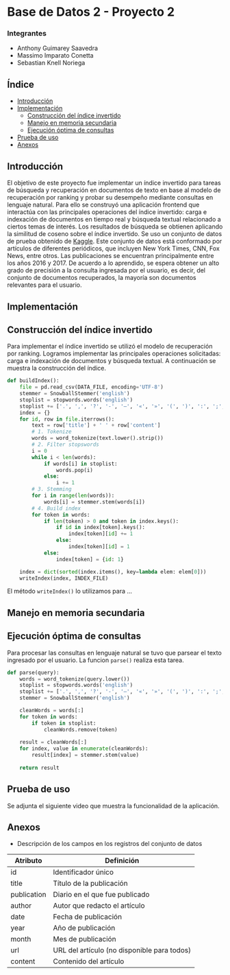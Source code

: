 # Base de Datos 2 - Proyecto 2
### Integrantes
- Anthony Guimarey Saavedra
- Massimo Imparato Conetta
- Sebastian Knell Noriega

## Índice
  - [Introducción](#introducción)
  - [Implementación](#implementación)
    - [Construcción del índice invertido](#construcción-del-índice-invertido)
    - [Manejo en memoria secundaria](#manejo-en-memoria-secundaria)
    - [Ejecución óptima de consultas](#ejecución-óptima-de-consultas)
  - [Prueba de uso](#prueba-de-uso)
  - [Anexos](#anexos)

## Introducción
El objetivo de este proyecto fue implementar un índice invertido para tareas de búsqueda y recuperación en documentos de texto en base al modelo de recuperación por ranking y probar su desempeño mediante consultas en lenguaje natural. Para ello se construyó una aplicación frontend que interactúa con las principales operaciones del índice invertido: carga e indexación de documentos en tiempo real y búsqueda textual relacionado a ciertos temas de interés. Los resultados de búsqueda se obtienen aplicando la similitud de coseno sobre el índice invertido. Se uso un conjunto de datos de prueba obtenido de [Kaggle](https://www.kaggle.com/datasets). Este conjunto de datos está conformado por artículos de diferentes periódicos, que incluyen New York Times, CNN, Fox News, entre otros. Las publicaciones se encuentran principalmente entre los años 2016 y 2017. De acuerdo a lo aprendido, se espera obtener un alto grado de precisión a la consulta ingresada por el usuario, es decir, del conjunto de documentos recuperados, la mayoría son documentos relevantes para el usuario.

## Implementación
## Construcción del índice invertido
Para implementar el índice invertido se utilizó el modelo de recuperación por ranking. Logramos implementar las principales operaciones solicitadas: carga e indexación de documentos y búsqueda textual. A continuación se muestra la construcción del índice.
```python
def buildIndex():
    file = pd.read_csv(DATA_FILE, encoding='UTF-8')
    stemmer = SnowballStemmer('english')
    stoplist = stopwords.words('english')
    stoplist += ['.', ',', '?', '-', '–', '«', '»', '(', ')', ':', ';', '#', '!', '$', '@', '%', '^', '*', '&', '*', '+', '']
    index = {}
    for id, row in file.iterrows():
        text = row['title'] + ' ' + row['content']
        # 1. Tokenize
        words = word_tokenize(text.lower().strip())
        # 2. Filter stopswords
        i = 0
        while i < len(words):
            if words[i] in stoplist:
                words.pop(i)
            else:
                i += 1
        # 3. Stemming
        for i in range(len(words)):
            words[i] = stemmer.stem(words[i])
        # 4. Build index
        for token in words:
            if len(token) > 0 and token in index.keys():
                if id in index[token].keys():
                    index[token][id] += 1
                else:
                    index[token][id] = 1
            else:
                index[token] = {id: 1}

    index = dict(sorted(index.items(), key=lambda elem: elem[0]))
    writeIndex(index, INDEX_FILE)
```

El método `writeIndex()` lo utilizamos para ...


## Manejo en memoria secundaria



## Ejecución óptima de consultas
Para procesar las consultas en lenguaje natural se tuvo que parsear el texto ingresado por el usuario. La funcion `parse()` realiza esta tarea. 
```python
def parse(query):
    words = word_tokenize(query.lower())
    stoplist = stopwords.words('english')
    stoplist += ['.', ',', '?', '-', '–', '«', '»', '(', ')', ':', ';', '#', '!', '$', '@', '%', '^', '*', '&', '*', '+', '']
    stemmer = SnowballStemmer('english')

    cleanWords = words[:]
    for token in words:
        if token in stoplist:
            cleanWords.remove(token)
    
    result = cleanWords[:]
    for index, value in enumerate(cleanWords):
        result[index] = stemmer.stem(value)
    
    return result
```

## Prueba de uso
Se adjunta el siguiente video que muestra la funcionalidad de la aplicación.


## Anexos
- Descripción de los campos en los registros del conjunto de datos

Atributo | Definición
------------ | -------------
id | Identificador único
title | Título de la publicación
publication | Diario en el que fue publicado
author | Autor que redacto el artículo
date | Fecha de publicación
year | Año de publicación
month | Mes de publicación
url | URL del artículo (no disponible para todos)
content | Contenido del artículo